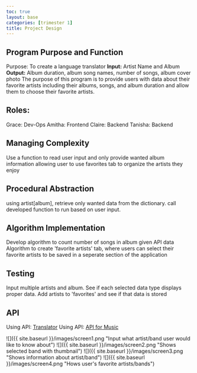```yaml
---
toc: true
layout: base
categories: [trimester 1]
title: Project Design
---
```


## Program Purpose and Function

Purpose: To create a language translator
**Input:** Artist Name and Album
**Output:** Album duration, album song names, number of songs, album cover photo
The purpose of this program is to provide users with data about their favorite artists including their albums, songs, and album duration and allow them to choose their favorite artists.

## Roles:

Grace: Dev-Ops
Amitha: Frontend
Claire: Backend
Tanisha: Backend

## Managing Complexity

Use a function to read user input and only provide wanted album information allowing user to use favorites tab to organize the artists they enjoy

## Procedural Abstraction
using artist[album], retrieve only wanted data from the dictionary. call developed function to run based on user input.

## Algorithm Implementation
Develop algorithm to count number of songs in album given API data
Algorithm to create 'favorite artists' tab, where users can select their favorite artists to be saved in a seperate section of the application

## Testing
Input multiple artists and album. See if each selected data type displays proper data. Add artists to 'favorites' and see if that data is stored

## API

Using API: [Translator](/repository_1/_notebooks/2022-10-7-API.ipynb)
Using API: [API for Music](/repository_1/_notebooks/2022-10-7-API.ipynb)

![]({{ site.baseurl }}/images/screen1.png "Input what artist/band user would like to know about")
![]({{ site.baseurl }}/images/screen2.png "Shows selected band with thumbnail")
![]({{ site.baseurl }}/images/screen3.png "Shows information about artist/band")
![]({{ site.baseurl }}/images/screen4.png "Hows user's favorite artists/bands")